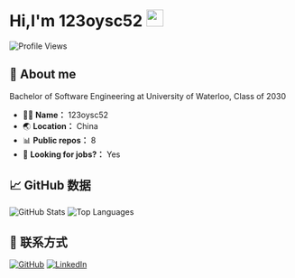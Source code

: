 # Hi,I'm 123oysc52 <img src="https://media.giphy.com/media/hvRJCLFzcasrR4ia7z/giphy.gif" width="30px"/>

![Profile Views](https://komarev.com/ghpvc/?username=carols12352&style=flat-square)

## 📝 About me
Bachelor of Software Engineering at University of Waterloo, Class of 2030

- 🧑‍💻 **Name：** 123oysc52
- 🌏 **Location：** China
- 📊 **Public repos：** 8
- 💼 **Looking for jobs?：** Yes

## 📈 GitHub 数据

![GitHub Stats](https://github-readme-stats.vercel.app/api?username=carols12352&show_icons=true)
![Top Languages](https://github-readme-stats.vercel.app/api/top-langs/?username=carols12352&layout=compact)

## 🔗 联系方式

[![GitHub](https://img.shields.io/badge/GitHub-Profile-black?logo=github)](https://github.com/carols12352)
[![LinkedIn](https://img.shields.io/badge/LinkedIn-Connect-blue?logo=linkedin)](https://www.linkedin.com/in/sicheng-ouyang-82306b321)
